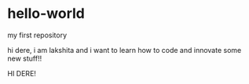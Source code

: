 # hello-world

my first repository

hi dere, i am lakshita and i want to learn how to code and innovate some new stuff!!

HI DERE!


